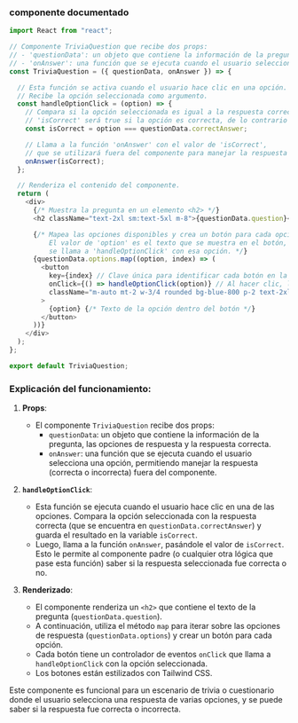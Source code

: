### componente documentado

```javascript
import React from "react";

// Componente TriviaQuestion que recibe dos props: 
// - 'questionData': un objeto que contiene la información de la pregunta y sus opciones.
// - 'onAnswer': una función que se ejecuta cuando el usuario selecciona una opción.
const TriviaQuestion = ({ questionData, onAnswer }) => {

  // Esta función se activa cuando el usuario hace clic en una opción.
  // Recibe la opción seleccionada como argumento.
  const handleOptionClick = (option) => {
    // Compara si la opción seleccionada es igual a la respuesta correcta que se pasa en 'questionData'.
    // 'isCorrect' será true si la opción es correcta, de lo contrario será false.
    const isCorrect = option === questionData.correctAnswer;

    // Llama a la función 'onAnswer' con el valor de 'isCorrect', 
    // que se utilizará fuera del componente para manejar la respuesta del usuario.
    onAnswer(isCorrect);
  };

  // Renderiza el contenido del componente.
  return (
    <div>
      {/* Muestra la pregunta en un elemento <h2> */}
      <h2 className="text-2xl sm:text-5xl m-8">{questionData.question}</h2>

      {/* Mapea las opciones disponibles y crea un botón para cada opción.
          El valor de 'option' es el texto que se muestra en el botón, y cuando se hace clic en el botón,
          se llama a 'handleOptionClick' con esa opción. */}
      {questionData.options.map((option, index) => (
        <button 
          key={index} // Clave única para identificar cada botón en la lista.
          onClick={() => handleOptionClick(option)} // Al hacer clic, llama a 'handleOptionClick'.
          className="m-auto mt-2 w-3/4 rounded bg-blue-800 p-2 text-2xl text-slate-100" // Estilos de Tailwind CSS.
        >
          {option} {/* Texto de la opción dentro del botón */}
        </button>
      ))}
    </div>
  );
};

export default TriviaQuestion;
```

### Explicación del funcionamiento:

1. **Props**:
   - El componente `TriviaQuestion` recibe dos props:
     - `questionData`: un objeto que contiene la información de la pregunta, las opciones de respuesta y la respuesta correcta.
     - `onAnswer`: una función que se ejecuta cuando el usuario selecciona una opción, permitiendo manejar la respuesta (correcta o incorrecta) fuera del componente.

2. **`handleOptionClick`**:
   - Esta función se ejecuta cuando el usuario hace clic en una de las opciones. Compara la opción seleccionada con la respuesta correcta (que se encuentra en `questionData.correctAnswer`) y guarda el resultado en la variable `isCorrect`.
   - Luego, llama a la función `onAnswer`, pasándole el valor de `isCorrect`. Esto le permite al componente padre (o cualquier otra lógica que pase esta función) saber si la respuesta seleccionada fue correcta o no.

3. **Renderizado**:
   - El componente renderiza un `<h2>` que contiene el texto de la pregunta (`questionData.question`).
   - A continuación, utiliza el método `map` para iterar sobre las opciones de respuesta (`questionData.options`) y crear un botón para cada opción.
   - Cada botón tiene un controlador de eventos `onClick` que llama a `handleOptionClick` con la opción seleccionada.
   - Los botones están estilizados con Tailwind CSS.

Este componente es funcional para un escenario de trivia o cuestionario donde el usuario selecciona una respuesta de varias opciones, y se puede saber si la respuesta fue correcta o incorrecta.
